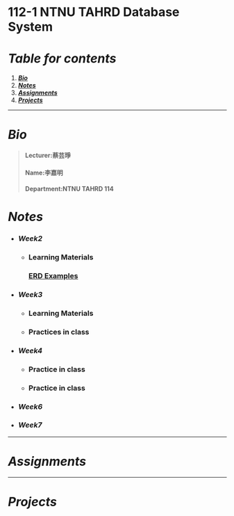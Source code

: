# 112-1 NTNU TAHRD Database System
# ***Table for contents***
 1. [***Bio***](https://github.com/jiaminging/DBSystem/tree/main#bio)
 2. [***Notes***](https://github.com/jiaminging/DBSystem/blob/main/README.md#%E8%AA%B2%E7%A8%8B%E7%AD%86%E8%A8%98%E5%8D%80-notes)
 3. [***Assignments***](https://github.com/jiaminging/DBSystem/blob/main/README.md#%E4%BD%9C%E6%A5%AD%E9%80%A3%E7%B5%90%E5%8D%80-assignments)
 4. [***Projects***](https://github.com/jiaminging/DBSystem/blob/main/README.md#%E5%B0%88%E9%A1%8C%E9%80%A3%E7%B5%90%E5%8D%80-projects)
-----
# ***Bio***
>#### Lecturer:蔡芸琤    
>#### Name:李嘉明    
>#### Department:NTNU TAHRD 114 
# ***Notes***
* ### ***Week2***
  * ### Learning Materials
    ### [ERD Examples](https://gitmind.com/erd-examples.html)
* ### ***Week3***
  * ### Learning Materials
   
  * ### Practices in class
   
* ### ***Week4***
  * ### Practice in class
   
  * ### Practice in class
* ### ***Week6***
* ### ***Week7***
---
# ***Assignments***
 
---
# ***Projects***
